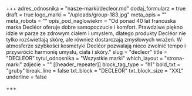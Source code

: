 +++
adres_odnosnika = "nasze-marki/decleor.md"
dodaj_formularz = true
draft = true
logo_marki = "/uploads/group-183.jpg"
meta_opis = ""
meta_robots = ""
opis_pod_naglowiekm = "Od ponad 40 lat francuska marka Decléor oferuje dobre samopoczucie i komfort. Prawdziwe piękno idzie w parze ze zdrowym ciałem i umysłem, dlatego produkty Decléor nie tylko rozświetlają skórę, ale również dostarczają zmysłowych wrażeń. W atmosferze szybkości kosmetyki Decléor pozwalają nieco zwolnić tempo i przywrócić harmonię umysłu, ciała i skóry."
slug = "decleor"
title = "DECLEOR"
tytul_odnosnika = "Wszystkie marki"
which_layout = "strona-marki"
zdjecie = ""
[[header_repeater]]
block_tag_type = "h1"
bold_txt = "gruby"
break_line = false
txt_block = "DECLEOR"
txt_block_size = "XXL"
underline = false

+++
